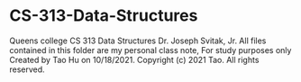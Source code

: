 # CS-313-Data-Structures
Queens college CS 313 Data Structures 
Dr. Joseph Svitak, Jr.
All files contained in this folder are my personal class note, For study purposes only
Created by Tao Hu on 10/18/2021.
Copyright (c) 2021 Tao. All rights reserved.
